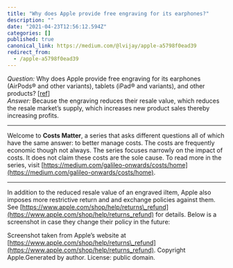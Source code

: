 ```yaml
---
title: "Why does Apple provide free engraving for its earphones?"
description: ""
date: "2021-04-23T12:56:12.594Z"
categories: []
published: true
canonical_link: https://medium.com/@lvijay/apple-a5798f0ead39
redirect_from:
  - /apple-a5798f0ead39
---
```


_Question:_ Why does Apple provide free engraving for its earphones (AirPods® and other variants), tablets (iPad® and variants), and other products? \[[ref](https://www.apple.com/shop/engraving-and-gift-wrap)\]  
_Answer:_ Because the engraving reduces their resale value, which reduces the resale market’s supply, which increases new product sales thereby increasing profits.

---

Welcome to **Costs Matter**, a series that asks different questions all of which have the same answer: to better manage costs. The costs are frequently economic though not always. The series focuses narrowly on the impact of costs. It does not claim these costs are the sole cause. To read more in the series, visit [https://medium.com/galileo-onwards/costs/home](https://medium.com/galileo-onwards/costs/home).

---

In addition to the reduced resale value of an engraved iItem, Apple also imposes more restrictive return and and exchange policies against them. See [https://www.apple.com/shop/help/returns\_refund](https://www.apple.com/shop/help/returns_refund) for details. Below is a screenshot in case they change their policy in the future:

Screenshot taken from Apple’s website at [https://www.apple.com/shop/help/returns\_refund](https://www.apple.com/shop/help/returns_refund). Copyright Apple.Generated by author. License: public domain.
